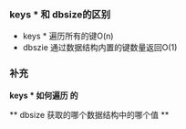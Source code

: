 ### keys *   和    dbsize的区别

- keys * 遍历所有的键O(n)
- dbszie 通过数据结构内置的键数量返回O(1)



### 补充

**keys * 如何遍历 的**











** dbsize 获取的哪个数据结构中的哪个值  **